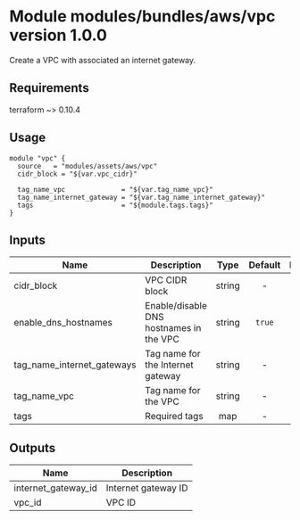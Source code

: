 # Module modules/bundles/aws/vpc version 1.0.0

Create a VPC with associated an internet gateway.

## Requirements

terraform ~> 0.10.4

## Usage
```
module "vpc" {
  source   = "modules/assets/aws/vpc"
  cidr_block = "${var.vpc_cidr}"

  tag_name_vpc              = "${var.tag_name_vpc}"
  tag_name_internet_gateway = "${var.tag_name_internet_gateway}"
  tags                      = "${module.tags.tags}"
}
```


## Inputs

| Name | Description | Type | Default | Required |
|------|-------------|:----:|:-----:|:-----:|
| cidr_block | VPC CIDR block | string | - | yes |
| enable_dns_hostnames | Enable/disable DNS hostnames in the VPC | string | `true` | no |
| tag_name_internet_gateways | Tag name for the Internet gateway | string | - | yes |
| tag_name_vpc | Tag name for the VPC | string | - | yes |
| tags | Required tags | map | - | yes |

## Outputs

| Name | Description |
|------|-------------|
| internet_gateway_id | Internet gateway ID |
| vpc_id | VPC ID |

